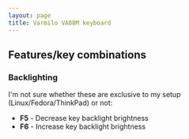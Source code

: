 ```yaml
---
layout: page
title: Varmilo VA88M keyboard
---
```


## Features/key combinations

### Backlighting

I'm not sure whether these are exclusive to my setup (Linux/Fedora/ThinkPad) or not:

- **F5** - Decrease key backlight brightness
- **F6** - Increase key backlight brightness

